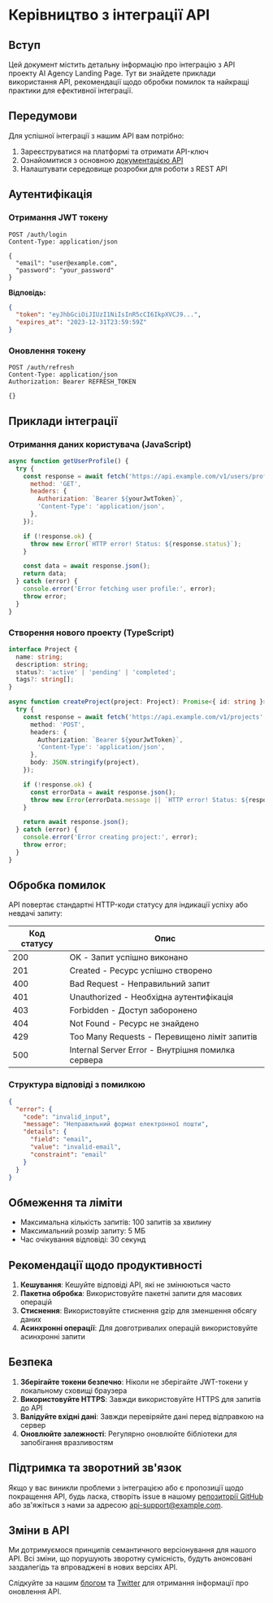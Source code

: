 # Керівництво з інтеграції API

## Вступ

Цей документ містить детальну інформацію про інтеграцію з API проекту AI Agency Landing Page. Тут ви знайдете приклади використання API, рекомендації щодо обробки помилок та найкращі практики для ефективної інтеграції.

## Передумови

Для успішної інтеграції з нашим API вам потрібно:

1. Зареєструватися на платформі та отримати API-ключ
2. Ознайомитися з основною [документацією API](../API.md)
3. Налаштувати середовище розробки для роботи з REST API

## Аутентифікація

### Отримання JWT токену

```http
POST /auth/login
Content-Type: application/json

{
  "email": "user@example.com",
  "password": "your_password"
}
```

**Відповідь:**

```json
{
  "token": "eyJhbGciOiJIUzI1NiIsInR5cCI6IkpXVCJ9...",
  "expires_at": "2023-12-31T23:59:59Z"
}
```

### Оновлення токену

```http
POST /auth/refresh
Content-Type: application/json
Authorization: Bearer REFRESH_TOKEN

{}
```

## Приклади інтеграції

### Отримання даних користувача (JavaScript)

```javascript
async function getUserProfile() {
  try {
    const response = await fetch('https://api.example.com/v1/users/profile', {
      method: 'GET',
      headers: {
        Authorization: `Bearer ${yourJwtToken}`,
        'Content-Type': 'application/json',
      },
    });

    if (!response.ok) {
      throw new Error(`HTTP error! Status: ${response.status}`);
    }

    const data = await response.json();
    return data;
  } catch (error) {
    console.error('Error fetching user profile:', error);
    throw error;
  }
}
```

### Створення нового проекту (TypeScript)

```typescript
interface Project {
  name: string;
  description: string;
  status?: 'active' | 'pending' | 'completed';
  tags?: string[];
}

async function createProject(project: Project): Promise<{ id: string }> {
  try {
    const response = await fetch('https://api.example.com/v1/projects', {
      method: 'POST',
      headers: {
        Authorization: `Bearer ${yourJwtToken}`,
        'Content-Type': 'application/json',
      },
      body: JSON.stringify(project),
    });

    if (!response.ok) {
      const errorData = await response.json();
      throw new Error(errorData.message || `HTTP error! Status: ${response.status}`);
    }

    return await response.json();
  } catch (error) {
    console.error('Error creating project:', error);
    throw error;
  }
}
```

## Обробка помилок

API повертає стандартні HTTP-коди статусу для індикації успіху або невдачі запиту:

| Код статусу | Опис                                              |
| ----------- | ------------------------------------------------- |
| 200         | OK - Запит успішно виконано                       |
| 201         | Created - Ресурс успішно створено                 |
| 400         | Bad Request - Неправильний запит                  |
| 401         | Unauthorized - Необхідна аутентифікація           |
| 403         | Forbidden - Доступ заборонено                     |
| 404         | Not Found - Ресурс не знайдено                    |
| 429         | Too Many Requests - Перевищено ліміт запитів      |
| 500         | Internal Server Error - Внутрішня помилка сервера |

### Структура відповіді з помилкою

```json
{
  "error": {
    "code": "invalid_input",
    "message": "Неправильний формат електронної пошти",
    "details": {
      "field": "email",
      "value": "invalid-email",
      "constraint": "email"
    }
  }
}
```

## Обмеження та ліміти

- Максимальна кількість запитів: 100 запитів за хвилину
- Максимальний розмір запиту: 5 МБ
- Час очікування відповіді: 30 секунд

## Рекомендації щодо продуктивності

1. **Кешування**: Кешуйте відповіді API, які не змінюються часто
2. **Пакетна обробка**: Використовуйте пакетні запити для масових операцій
3. **Стиснення**: Використовуйте стиснення gzip для зменшення обсягу даних
4. **Асинхронні операції**: Для довготривалих операцій використовуйте асинхронні запити

## Безпека

1. **Зберігайте токени безпечно**: Ніколи не зберігайте JWT-токени у локальному сховищі браузера
2. **Використовуйте HTTPS**: Завжди використовуйте HTTPS для запитів до API
3. **Валідуйте вхідні дані**: Завжди перевіряйте дані перед відправкою на сервер
4. **Оновлюйте залежності**: Регулярно оновлюйте бібліотеки для запобігання вразливостям

## Підтримка та зворотний зв'язок

Якщо у вас виникли проблеми з інтеграцією або є пропозиції щодо покращення API, будь ласка, створіть issue в нашому [репозиторії GitHub](https://github.com/ludasiksuper555/AI-Agency-Landing-Page/issues) або зв'яжіться з нами за адресою api-support@example.com.

## Зміни в API

Ми дотримуємося принципів семантичного версіонування для нашого API. Всі зміни, що порушують зворотну сумісність, будуть анонсовані заздалегідь та впроваджені в нових версіях API.

Слідкуйте за нашим [блогом](https://example.com/blog) та [Twitter](https://twitter.com/example) для отримання інформації про оновлення API.
